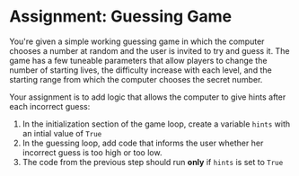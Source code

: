# Assignment: Guessing Game
You're given a simple working guessing game in which the computer chooses a number at random and the user is invited to try and guess it. The game has a few tuneable parameters that allow players to change the number of starting lives, the difficulty increase with each level, and the starting range from which the computer chooses the secret number.

Your assignment is to add logic that allows the computer to give hints after each incorrect guess:
1. In the initialization section of the game loop, create a variable `hints` with an intial value of `True`
2. In the guessing loop, add code that informs the user whether her incorrect guess is too high or too low.
3. The code from the previous step should run __only__ if `hints` is set to `True`
